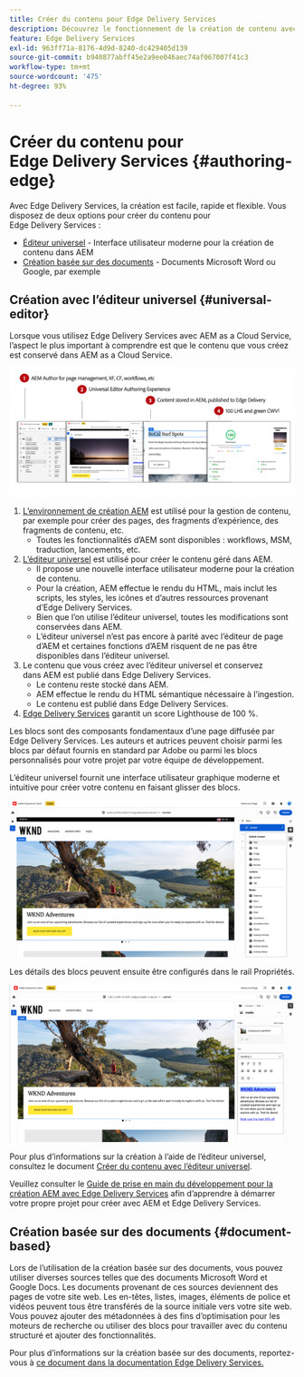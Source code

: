 ```yaml
---
title: Créer du contenu pour Edge Delivery Services
description: Découvrez le fonctionnement de la création de contenu avec Edge Delivery Services et comment créer du contenu AEM avec Edge Delivery Services.
feature: Edge Delivery Services
exl-id: 963ff71a-8176-4d9d-8240-dc429405d139
source-git-commit: b940877abff45e2a9ee046aec74af067007f41c3
workflow-type: tm+mt
source-wordcount: '475'
ht-degree: 93%

---
```



# Créer du contenu pour Edge Delivery Services {#authoring-edge}

Avec Edge Delivery Services, la création est facile, rapide et flexible. Vous disposez de deux options pour créer du contenu pour Edge Delivery Services :

* [Éditeur universel](#universal-editor) - Interface utilisateur moderne pour la création de contenu dans AEM
* [Création basée sur des documents](#document-based) - Documents Microsoft Word ou Google, par exemple

## Création avec l’éditeur universel {#universal-editor}

Lorsque vous utilisez Edge Delivery Services avec AEM as a Cloud Service, l’aspect le plus important à comprendre est que le contenu que vous créez est conservé dans AEM as a Cloud Service.

![Fonctionnement de la création AEM avec Edge Delivery Services](assets/how-aem-edge-works.png)

1. [L’environnement de création AEM](/help/sites-cloud/authoring/quick-start.md) est utilisé pour la gestion de contenu, par exemple pour créer des pages, des fragments d’expérience, des fragments de contenu, etc.
   * Toutes les fonctionnalités d’AEM sont disponibles : workflows, MSM, traduction, lancements, etc.
1. [L’éditeur universel](/help/sites-cloud/authoring/universal-editor/authoring.md) est utilisé pour créer le contenu géré dans AEM.
   * Il propose une nouvelle interface utilisateur moderne pour la création de contenu.
   * Pour la création, AEM effectue le rendu du HTML, mais inclut les scripts, les styles, les icônes et d’autres ressources provenant d’Edge Delivery Services.
   * Bien que l’on utilise l’éditeur universel, toutes les modifications sont conservées dans AEM.
   * L’éditeur universel n’est pas encore à parité avec l’éditeur de page d’AEM et certaines fonctions d’AEM risquent de ne pas être disponibles dans l’éditeur universel.
1. Le contenu que vous créez avec l’éditeur universel et conservez dans AEM est publié dans Edge Delivery Services.
   * Le contenu reste stocké dans AEM.
   * AEM effectue le rendu du HTML sémantique nécessaire à l’ingestion.
   * Le contenu est publié dans Edge Delivery Services.
1. [Edge Delivery Services](/help/edge/developer/keeping-it-100.md) garantit un score Lighthouse de 100 %.

Les blocs sont des composants fondamentaux d’une page diffusée par Edge Delivery Services. Les auteurs et autrices peuvent choisir parmi les blocs par défaut fournis en standard par Adobe ou parmi les blocs personnalisés pour votre projet par votre équipe de développement.

L’éditeur universel fournit une interface utilisateur graphique moderne et intuitive pour créer votre contenu en faisant glisser des blocs.

![Glisser-déposer des blocs dans l’éditeur universel](assets/blocks.png)

Les détails des blocs peuvent ensuite être configurés dans le rail Propriétés.

![Configuration des propriétés de bloc](assets/block-properties.png)

Pour plus d’informations sur la création à l’aide de l’éditeur universel, consultez le document [Créer du contenu avec l’éditeur universel](/help/sites-cloud/authoring/universal-editor/authoring.md).

Veuillez consulter le [Guide de prise en main du développement pour la création AEM avec Edge Delivery Services](/help/edge/aem-authoring/edge-dev-getting-started.md) afin d’apprendre à démarrer votre propre projet pour créer avec AEM et Edge Delivery Services.

## Création basée sur des documents  {#document-based}

Lors de l’utilisation de la création basée sur des documents, vous pouvez utiliser diverses sources telles que des documents Microsoft Word et Google Docs. Les documents provenant de ces sources deviennent des pages de votre site web. Les en-têtes, listes, images, éléments de police et vidéos peuvent tous être transférés de la source initiale vers votre site web. Vous pouvez ajouter des métadonnées à des fins d’optimisation pour les moteurs de recherche ou utiliser des blocs pour travailler avec du contenu structuré et ajouter des fonctionnalités.

Pour plus d’informations sur la création basée sur des documents, reportez-vous à [ce document dans la documentation Edge Delivery Services.](/help/edge/docs/authoring.md)
